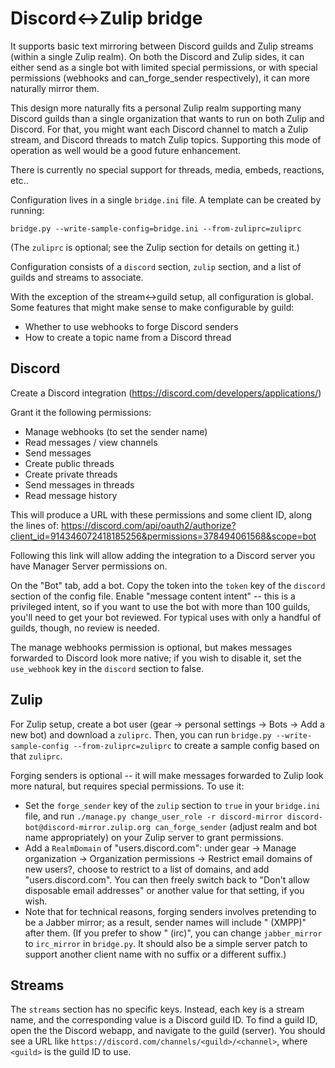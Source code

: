 # Discord<->Zulip bridge

It supports basic text mirroring between Discord guilds and Zulip
streams (within a single Zulip realm). On both the Discord and Zulip
sides, it can either send as a single bot with limited special
permissions, or with special permissions (webhooks and can_forge_sender
respectively), it can more naturally mirror them.

This design more naturally fits a personal Zulip realm supporting many Discord
guilds than a single organization that wants to run on both Zulip and Discord.
For that, you might want each Discord channel to match a Zulip stream, and
Discord threads to match Zulip topics. Supporting this mode of operation as
well would be a good future enhancement.

There is currently no special support for threads, media, embeds,
reactions, etc..

Configuration lives in a single `bridge.ini` file. A template can be created by running:
```
bridge.py --write-sample-config=bridge.ini --from-zuliprc=zuliprc
```

(The `zuliprc` is optional; see the Zulip section for details on getting it.)

Configuration consists of a `discord` section, `zulip` section, and a list of guilds and streams to associate.

With the exception of the stream<->guild setup, all configuration is global. Some features that might make sense to make configurable by guild:
- Whether to use webhooks to forge Discord senders
- How to create a topic name from a Discord thread

## Discord

Create a Discord integration (https://discord.com/developers/applications/)

Grant it the following permissions:
- Manage webhooks (to set the sender name)
- Read messages / view channels
- Send messages
- Create public threads
- Create private threads
- Send messages in threads
- Read message history

This will produce a URL with these permissions and some client ID, along the lines of:
https://discord.com/api/oauth2/authorize?client_id=914346072418185256&permissions=378494061568&scope=bot

Following this link will allow adding the integration to a Discord server you have Manager Server permissions on.


On the "Bot" tab, add a bot. Copy the token into the `token` key of the
`discord` section of the config file. Enable "message content intent" -- this
is a privileged intent, so if you want to use the bot with more than 100
guilds, you'll need to get your bot reviewed. For typical uses with only a
handful of guilds, though, no review is needed.

The manage webhooks permission is optional, but makes messages forwarded to
Discord look more native; if you wish to disable it, set the `use_webhook` key
in the `discord` section to false.

## Zulip

For Zulip setup, create a bot user (gear -> personal settings -> Bots -> Add a
new bot) and download a `zuliprc`. Then, you can run `bridge.py
--write-sample-config --from-zuliprc=zuliprc` to create a sample config based
on that `zuliprc`.

Forging senders is optional -- it will make messages forwarded to Zulip look
more natural, but requires special permissions. To use it:
- Set the `forge_sender` key of the `zulip` section to `true` in your
  `bridge.ini` file, and run `./manage.py change_user_role -r discord-mirror
  discord-bot@discord-mirror.zulip.org can_forge_sender` (adjust realm and bot
  name appropriately) on your Zulip server to grant permissions.
- Add a `RealmDomain` of "users.discord.com": under gear -> Manage organization
  -> Organization permissions -> Restrict email domains of new users?, choose
  to restrict to a list of domains, and add "users.discord.com". You can then
  freely switch back to "Don't allow disposable email addresses" or another
  value for that setting, if you wish.
- Note that for technical reasons, forging senders involves pretending to be a
  Jabber mirror; as a result, sender names will include " (XMPP)" after them.
  (If you prefer to show " (irc)", you can change `jabber_mirror` to
  `irc_mirror` in `bridge.py`. It should also be a simple server patch to
  support another client name with no suffix or a different suffix.)

## Streams

The `streams` section has no specific keys. Instead, each key is a stream name,
and the corresponding value is a Discord guild ID. To find a guild ID, open the
the Discord webapp, and navigate to the guild (server). You should see a URL
like `https://discord.com/channels/<guild>/<channel>`, where `<guild>` is the
guild ID to use.
